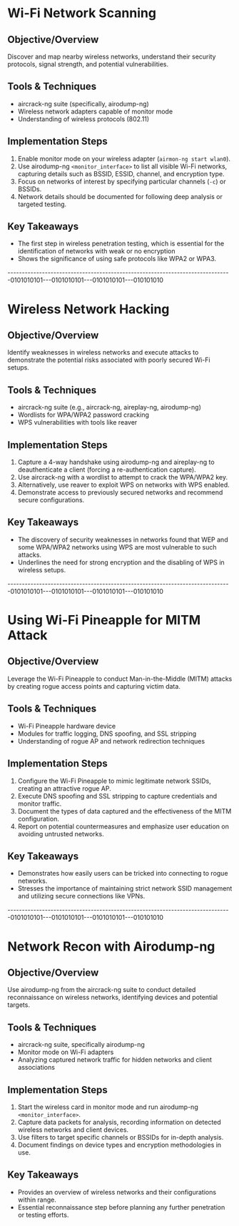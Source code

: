 # Wi-Fi Network Scanning

## Objective/Overview
Discover and map nearby wireless networks, understand their security protocols, signal strength, and potential vulnerabilities.

## Tools & Techniques
- aircrack-ng suite (specifically, airodump-ng)
- Wireless network adapters capable of monitor mode
- Understanding of wireless protocols (802.11)

## Implementation Steps
1. Enable monitor mode on your wireless adapter (`airmon-ng start wlan0`).
2. Use airodump-ng `<monitor_interface>` to list all visible Wi-Fi networks, capturing details such as BSSID, ESSID, channel, and encryption type.
3. Focus on networks of interest by specifying particular channels (`-c`) or BSSIDs.
4. Network details should be documented for following deep analysis or targeted testing.

## Key Takeaways
- The first step in wireless penetration testing, which is essential for the identification of networks with weak or no encryption
- Shows the significance of using safe protocols like WPA2 or WPA3.


------------------------------------------------------------------------------0101010101---0101010101---0101010101---010101010
# Wireless Network Hacking

## Objective/Overview
Identify weaknesses in wireless networks and execute attacks to demonstrate the potential risks associated with poorly secured Wi-Fi setups.

## Tools & Techniques
- aircrack-ng suite (e.g., aircrack-ng, aireplay-ng, airodump-ng)
- Wordlists for WPA/WPA2 password cracking
- WPS vulnerabilities with tools like reaver

## Implementation Steps
1. Capture a 4-way handshake using airodump-ng and aireplay-ng to deauthenticate a client (forcing a re-authentication capture).
2. Use aircrack-ng with a wordlist to attempt to crack the WPA/WPA2 key.
3. Alternatively, use reaver to exploit WPS on networks with WPS enabled.
4. Demonstrate access to previously secured networks and recommend secure configurations.

## Key Takeaways
- The discovery of security weaknesses in networks found that WEP and some WPA/WPA2 networks using WPS are most vulnerable to such attacks.
- Underlines the need for strong encryption and the disabling of WPS in wireless setups.


------------------------------------------------------------------------------0101010101---0101010101---0101010101---010101010
# Using Wi-Fi Pineapple for MITM Attack

## Objective/Overview
Leverage the Wi-Fi Pineapple to conduct Man-in-the-Middle (MITM) attacks by creating rogue access points and capturing victim data.

## Tools & Techniques
- Wi-Fi Pineapple hardware device
- Modules for traffic logging, DNS spoofing, and SSL stripping
- Understanding of rogue AP and network redirection techniques

## Implementation Steps
1. Configure the Wi-Fi Pineapple to mimic legitimate network SSIDs, creating an attractive rogue AP.
2. Execute DNS spoofing and SSL stripping to capture credentials and monitor traffic.
3. Document the types of data captured and the effectiveness of the MITM configuration.
4. Report on potential countermeasures and emphasize user education on avoiding untrusted networks.

## Key Takeaways
- Demonstrates how easily users can be tricked into connecting to rogue networks.
- Stresses the importance of maintaining strict network SSID management and utilizing secure connections like VPNs.



------------------------------------------------------------------------------0101010101---0101010101---0101010101---010101010
# Network Recon with Airodump-ng

## Objective/Overview
Use airodump-ng from the aircrack-ng suite to conduct detailed reconnaissance on wireless networks, identifying devices and potential targets.

## Tools & Techniques
- aircrack-ng suite, specifically airodump-ng
- Monitor mode on Wi-Fi adapters
- Analyzing captured network traffic for hidden networks and client associations

## Implementation Steps
1. Start the wireless card in monitor mode and run airodump-ng `<monitor_interface>`.
2. Capture data packets for analysis, recording information on detected wireless networks and client devices.
3. Use filters to target specific channels or BSSIDs for in-depth analysis.
4. Document findings on device types and encryption methodologies in use.

## Key Takeaways
- Provides an overview of wireless networks and their configurations within range.
- Essential reconnaissance step before planning any further penetration or testing efforts.
